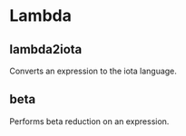 Lambda
======

## lambda2iota

Converts an expression to the iota language.

## beta

Performs beta reduction on an expression.
